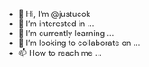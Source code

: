 - 👋 Hi, I’m @justucok
- 👀 I’m interested in ...
- 🌱 I’m currently learning ...
- 💞️ I’m looking to collaborate on ...
- 📫 How to reach me ...

<!---
justucok/justucok is a ✨ special ✨ repository because its `README.md` (this file) appears on your GitHub profile.
You can click the Preview link to take a look at your changes.
--->
